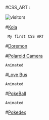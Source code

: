 #CSS_ART :

![visitors](https://visitor-badge.laobi.icu/badge?page_id=verreauxblack.CSS_Art)

#[Kola](https://verreauxblack.github.io/CSS_Art/Kola/)

     My first CSS ART

#[Doremon](https://verreauxblack.github.io/CSS_Art/Doremon/)

#[Polaroid Camera](https://verreauxblack.github.io/CSS_Art/Polaroid/)
        
    Animated

#[Love Bus](https://verreauxblack.github.io/CSS_Art/love_bus/)
         
    Animated

#[PokeBall](https://verreauxblack.github.io/CSS_Art/pokeBall/)
    
    Animated

#[Pokedex](https://verreauxblack.github.io/CSS_Art/pokedex/)
